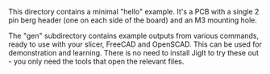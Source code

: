 This directory contains a minimal "hello" example.  It's a PCB with a single
2 pin berg header (one on each side of the board) and an M3 mounting hole.

The "gen" subdirectory contains example outputs from various commands, ready to
use with your slicer, FreeCAD and OpenSCAD. This can be used for demonstration
and learning.  There is no need to install JigIt to try these out - you only
need the tools that open the relevant files.
